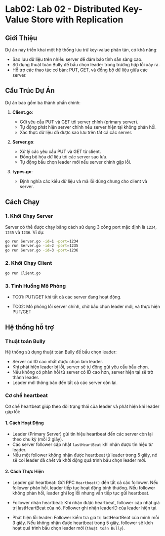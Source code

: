 # Lab02: Lab 02 - Distributed Key-Value Store with Replication

## Giới Thiệu

Dự án này triển khai một hệ thống lưu trữ key-value phân tán, có khả năng:
- Sao lưu dữ liệu trên nhiều server để đảm bảo tính sẵn sàng cao.
- Sử dụng thuật toán Bully để bầu chọn leader trong trường hợp lỗi xảy ra.
- Hỗ trợ các thao tác cơ bản: PUT, GET, và đồng bộ dữ liệu giữa các server.

## Cấu Trúc Dự Án

Dự án bao gồm ba thành phần chính:

1. **Client.go**:
    - Gửi yêu cầu PUT và GET tới server chính (primary server).
    - Tự động phát hiện server chính nếu server hiện tại không phản hồi.
    - Xác thực dữ liệu đã được sao lưu trên tất cả các server.

2. **Server.go**:
    - Xử lý các yêu cầu PUT và GET từ client.
    - Đồng bộ hóa dữ liệu tới các server sao lưu.
    - Tự động bầu chọn leader mới nếu server chính gặp lỗi.

3. **types.go**:
    - Định nghĩa các kiểu dữ liệu và mã lỗi dùng chung cho client và server.

## Cách Chạy

### 1. Khởi Chạy Server
Server có thể được chạy bằng cách sử dụng 3 cổng port mặc định là `1234`, `1235` và `1236`. Ví dụ:
```bash
go run Server.go -id=1 -port=1234
go run Server.go -id=2 -port=1235
go run Server.go -id=3 -port=1236
```

### 2. Khởi Chạy Client
```bash
go run Client.go
```

### 3. Tình Huống Mô Phỏng
- TC01: PUT/GET khi tất cả các server đang hoạt động.

- TC02: Mô phỏng lỗi server chính, chờ bầu chọn leader mới, và thực hiện PUT/GET

## Hệ thống hỗ trợ

### Thuật toán Bully

Hệ thống sử dụng thuật toán Bully để bầu chọn leader:

- Server có ID cao nhất được chọn làm leader.
- Khi phát hiện leader bị lỗi, server sẽ tự động gửi yêu cầu bầu chọn.
- Nếu không có phản hồi từ server có ID cao hơn, server hiện tại sẽ trở thành leader.
- Leader mới thông báo đến tất cả các server còn lại.

### Cơ chế heartbeat
Cơ chế heartbeat giúp theo dõi trạng thái của leader và phát hiện khi leader gặp lỗi:

#### 1. Cách Hoạt Động
- Leader (Primary Server) gửi tín hiệu heartbeat đến các server còn lại theo chu kỳ (mỗi 2 giây).
- Các server follower cập nhật `lastHeartBeat` khi nhận được tín hiệu từ leader.
- Nếu một follower không nhận được heartbeat từ leader trong 5 giây, nó sẽ coi leader đã chết và khởi động quá trình bầu chọn leader mới.
#### 2. Cách Thực Hiện
- Leader gửi heartbeat: Gửi RPC `Heartbeat()` đến tất cả các follower. Nếu follower phản hồi, leader tiếp tục hoạt động bình thường. Nếu follower không phản hồi, leader ghi log lỗi nhưng vẫn tiếp tục gửi heartbeat.

- Follower nhận heartbeat: Khi nhận được heartbeat, follower cập nhật giá trị lastHeartBeat của nó. Follower ghi nhận leaderID của leader hiện tại.

- Phát hiện lỗi leader: Follower kiểm tra giá trị lastHeartBeat của mình mỗi 3 giây. Nếu không nhận được heartbeat trong 5 giây, follower sẽ kích hoạt quá trình bầu chọn leader mới (`thuật toán Bully`).